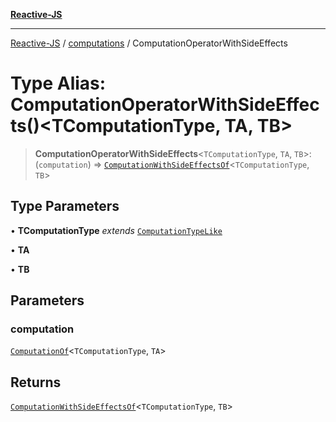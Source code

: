 [**Reactive-JS**](../../README.md)

***

[Reactive-JS](../../README.md) / [computations](../README.md) / ComputationOperatorWithSideEffects

# Type Alias: ComputationOperatorWithSideEffects()\<TComputationType, TA, TB\>

> **ComputationOperatorWithSideEffects**\<`TComputationType`, `TA`, `TB`\>: (`computation`) => [`ComputationWithSideEffectsOf`](ComputationWithSideEffectsOf.md)\<`TComputationType`, `TB`\>

## Type Parameters

• **TComputationType** *extends* [`ComputationTypeLike`](../interfaces/ComputationTypeLike.md)

• **TA**

• **TB**

## Parameters

### computation

[`ComputationOf`](ComputationOf.md)\<`TComputationType`, `TA`\>

## Returns

[`ComputationWithSideEffectsOf`](ComputationWithSideEffectsOf.md)\<`TComputationType`, `TB`\>
